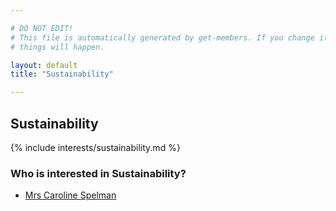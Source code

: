 ```yaml
---

# DO NOT EDIT!
# This file is automatically generated by get-members. If you change it, bad
# things will happen.

layout: default
title: "Sustainability"

---
```


## Sustainability

{% include interests/sustainability.md %}

### Who is interested in Sustainability?


* [Mrs Caroline Spelman](/members/mrs-caroline-spelman.html)
